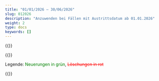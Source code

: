 ```yaml
---
title: "01/01/2026 – 30/06/2026"
slug: 012026
description: "Anzuwenden bei Fällen mit Austrittsdatum ab 01.01.2026"
weight: 2
type: docs
keywords: []
---
```


{{<printButton>}}
  
{{<markdown>}}
  
Legende: <font color="green">Neuerungen in grün</font>, <font color="red">~~Löschungen in rot~~</font>


{{</markdown>}}